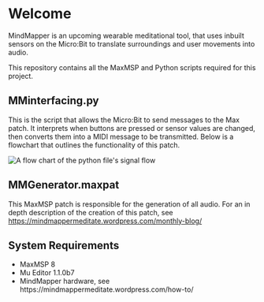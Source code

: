 # Welcome
MindMapper is an upcoming wearable meditational tool, that uses inbuilt sensors on the Micro:Bit to translate surroundings and user movements into audio.

This repository contains all the MaxMSP and Python scripts required for this project.

## MMinterfacing.py
This is the script that allows the Micro:Bit to send messages to the Max patch. It interprets when buttons are pressed or sensor values are changed, then converts them into a MIDI message to be transmitted. Below is a flowchart that outlines the functionality of this patch.

![A flow chart of the python file's signal flow](https://mindmappermeditate.files.wordpress.com/2022/04/pythonflow.png?w=466)

## MMGenerator.maxpat
This MaxMSP patch is responsible for the generation of all audio.
For an in depth description of the creation of this patch, see https://mindmappermeditate.wordpress.com/monthly-blog/

## System Requirements
<ul>
  <li>MaxMSP 8 </li>
  <li>Mu Editor 1.1.0b7 </li>
  <li>MindMapper hardware, see https://mindmappermeditate.wordpress.com/how-to/ </li>
</ul>
